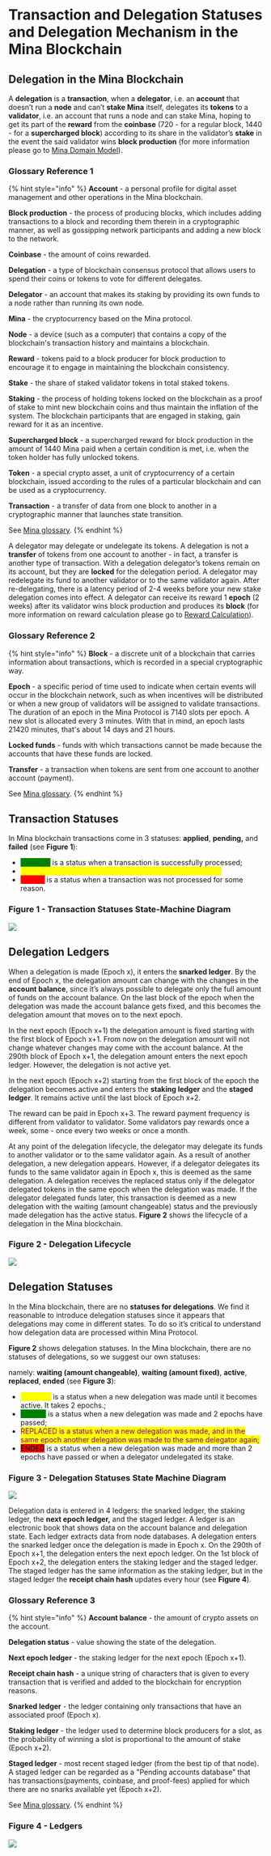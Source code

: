 # Transaction and Delegation Statuses and Delegation Mechanism in the Mina Blockchain

## Delegation in the Mina Blockchain <a href="#delegation-in-the-mina-blockchain" id="delegation-in-the-mina-blockchain"></a>

A **delegation** is a **transaction**, when a **delegator**, i.e. an **account** that doesn’t run a **node** and can’t **stake Mina** itself, delegates its **tokens** to a **validator**, i.e. an account that runs a node and can stake Mina, hoping to get its part of the **reward** from the **coinbase** (720 - for a regular block, 1440 - for a **supercharged block**) according to its share in the validator’s **stake** in the event the said validator wins **block production** (for more information please go to [Mina Domain Model](mina-domain-model.md)).

### Glossary Reference 1

{% hint style="info" %}
**Account** - a personal profile for digital asset management and other operations in the Mina blockchain.

**Block production** - the process of producing blocks, which includes adding transactions to a block and recording them therein in a cryptographic manner, as well as gossipping network participants and adding a new block to the network.

**Coinbase** - the amount of coins rewarded.

**Delegation** - a type of blockchain consensus protocol that allows users to spend their coins or tokens to vote for different delegates.

**Delegator** - an account that makes its staking by providing its own funds to a node rather than running its own node.

**Mina** - the cryptocurrency based on the Mina protocol.

**Node** - a device (such as a computer) that contains a copy of the blockchain's transaction history and maintains a blockchain.

**Reward** - tokens paid to a block producer for block production to encourage it to engage in maintaining the blockchain consistency.

**Stake** - the share of staked validator tokens in total staked tokens.

**Staking** - the process of holding tokens locked on the blockchain as a proof of stake to mint new blockchain coins and thus maintain the inflation of the system. The blockchain participants that are engaged in staking, gain reward for it as an incentive.

**Supercharged block** - a supercharged reward for block production in the amount of 1440 Mina paid when a certain condition is met, i.e. when the token holder has fully unlocked tokens.

**Token** - a special crypto asset, a unit of cryptocurrency of a certain blockchain, issued according to the rules of a particular blockchain and can be used as a cryptocurrency.

**Transaction** - a transfer of data from one block to another in a cryptographic manner that launches state transition.

See [Mina glossary](mina-glossary.md).
{% endhint %}

A delegator may delegate or undelegate its tokens. A delegation is not a **transfer** of tokens from one account to another - in fact, a transfer is another type of transaction. With a delegation delegator’s tokens remain on its account, but they are **locked** for the delegation period. A delegator may redelegate its fund to another validator or to the same validator again. After re-delegating, there is a latency period of 2-4 weeks before your new stake delegation comes into effect. A delegator can receive its reward 1 **epoch** (2 weeks) after its validator wins block production and produces its **block** (for more information on reward calculation please go to [Reward Calculation](reward-calculation.md)).

### Glossary Reference 2

{% hint style="info" %}
**Block** - a discrete unit of a blockchain that carries information about transactions, which is recorded in a special cryptographic way.

**Epoch** - a specific period of time used to indicate when certain events will occur in the blockchain network, such as when incentives will be distributed or when a new group of validators will be assigned to validate transactions. The duration of an epoch in the Mina Protocol is 7140 slots per epoch. A new slot is allocated every 3 minutes. With that in mind, an epoch lasts 21420 minutes, that's about 14 days and 21 hours.

**Locked funds** - funds with which transactions cannot be made because the accounts that have these funds are locked.

**Transfer** - a transaction when tokens are sent from one account to another account (payment).

See [Mina glossary](mina-glossary.md).
{% endhint %}

## Transaction Statuses <a href="#transaction-statuses" id="transaction-statuses"></a>

In Mina blockchain transactions come in 3 statuses: **applied**, **pending,** and **failed** (see **Figure 1**):

* <mark style="color:green;background-color:green;">**APPLIED**</mark> is a status when a transaction is successfully processed;
* <mark style="background-color:yellow;"><mark style="color:yellow;">**PENDING**<mark style="color:yellow;"></mark> <mark style="background-color:yellow;"></mark><mark style="background-color:yellow;"></mark> is a status when a transaction is being processed;
* <mark style="color:red;background-color:red;">**FAILED**</mark> is a status when a transaction was not processed for some reason.

### Figure 1 - Transaction Statuses State-Machine Diagram

![](<../../.gitbook/assets/Mina Transaction State Machine Diagram.png>)

## Delegation Ledgers <a href="#delegation-ledgers" id="delegation-ledgers"></a>

When a delegation is made (Epoch x), it enters the **snarked ledger**. By the end of Epoch x, the delegation amount can change with the changes in the **account balance**, since it’s always possible to delegate only the full amount of funds on the account balance. On the last block of the epoch when the delegation was made the account balance gets fixed, and this becomes the delegation amount that moves on to the next epoch.

In the next epoch (Epoch x+1) the delegation amount is fixed starting with the first block of Epoch x+1. From now on the delegation amount will not change whatever changes may come with the account balance. At the 290th block of Epoch x+1, the delegation amount enters the next epoch ledger. However, the delegation is not active yet.

In the next epoch (Epoch x+2) starting from the first block of the epoch the delegation becomes active and enters the **staking ledger** and the **staged ledger**. It remains active until the last block of Epoch x+2.

The reward can be paid in Epoch x+3. The reward payment frequency is different from validator to validator. Some validators pay rewards once a week, some - once every two weeks or once a month.

At any point of the delegation lifecycle, the delegator may delegate its funds to another validator or to the same validator again. As a result of another delegation, a new delegation appears. However, if a delegator delegates its funds to the same validator again in Epoch x, this is deemed as the same delegation. A delegation receives the replaced status only if the delegator delegated tokens in the same epoch when the delegation was made. If the delegator delegated funds later, this transaction is deemed as a new delegation with the waiting (amount changeable) status and the previously made delegation has the active status. **Figure 2** shows the lifecycle of a delegation in the Mina blockchain.

### Figure 2 - Delegation Lifecycle

![](<../../.gitbook/assets/Delegation Lifecycle.png>)

## Delegation Statuses <a href="#delegation-statuses" id="delegation-statuses"></a>

In the Mina blockchain, there are no **statuses for delegations**. We find it reasonable to introduce delegation statuses since it appears that delegations may come in different states. To do so it’s critical to understand how delegation data are processed within Mina Protocol.

**Figure 2** shows delegation statuses. In the Mina blockchain, there are no statuses of delegations, so we suggest our own statuses:

namely: **waiting (amount changeable)**, **waiting (amount fixed)**, **active**, **replaced**, **ended** (see **Figure 3**):

* <mark style="color:yellow;background-color:yellow;">WAITING</mark> is a status when a new delegation was made until it becomes active. It takes 2 epochs.;
* <mark style="color:green;background-color:green;">ACTIVE</mark> is a status when a new delegation was made and 2 epochs have passed;
* <mark style="background-color:purple;"><mark style="color:purple;">REPLACED<mark style="color:purple;"></mark> is a status when a new delegation was made, and in the same epoch another delegation was made to the same delegator again;
* <mark style="background-color:red;">ENDED</mark> is a status when a new delegation was made and more than 2 epochs have passed or when a delegator undelegated its stake.

### Figure 3 - Delegation Statuses State Machine Diagram

![](<../../.gitbook/assets/Mina Delegation State Machine Diagram.png>)

Delegation data is entered in 4 ledgers: the snarked ledger, the staking ledger, the **next epoch ledger,** and the staged ledger. A ledger is an electronic book that shows data on the account balance and delegation state. Each ledger extracts data from node databases. A delegation enters the snarked ledger once the delegation is made in Epoch x. On the 290th of Epoch x+1, the delegation enters the next epoch ledger. On the 1st block of Epoch x+2, the delegation enters the staking ledger and the staged ledger. The staged ledger has the same information as the staking ledger, but in the staged ledger the **receipt chain hash** updates every hour (see **Figure 4**).

### Glossary Reference 3

{% hint style="info" %}
**Account balance** - the amount of crypto assets on the account.

**Delegation status** - value showing the state of the delegation.

**Next epoch ledger** - the staking ledger for the next epoch (Epoch x+1).

**Receipt chain hash** - a unique string of characters that is given to every transaction that is verified and added to the blockchain for encryption reasons.

**Snarked ledger** - the ledger containing only transactions that have an associated proof (Epoch x).

**Staking ledger** - the ledger used to determine block producers for a slot, as the probability of winning a slot is proportional to the amount of stake (Epoch x+2).

**Staged ledger** - most recent staged ledger (from the best tip of that node). A staged ledger can be regarded as a "Pending accounts database" that has transactions(payments, coinbase, and proof-fees) applied for which there are no snarks available yet (Epoch x+2).

See [Mina glossary](mina-glossary.md).
{% endhint %}

### Figure 4 - Ledgers

![](<../../.gitbook/assets/Mina Ledgers.png>)


